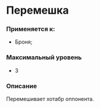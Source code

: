 # Перемешка

### Применяется к:

* Броня;

### Максимальный уровень

* 3

### Описание

Перемешивает хотабр оппонента.
